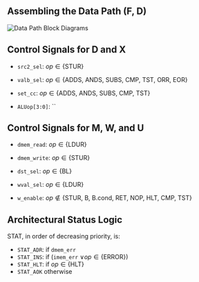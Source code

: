 ## Assembling the Data Path (F, D)

![Data Path Block Diagrams](Data%20Path%20Block%20Diagrams.svg)

## Control Signals for D and X

- `src2_sel`: $op\in \{\text{STUR}\}$ 

- `valb_sel`: $op\in \{\text{ADDS, ANDS, SUBS, CMP, TST, ORR, EOR}\}$
- `set_cc`: $op\in \{\text{ADDS, ANDS, SUBS, CMP, TST}\}$

- `ALUop[3:0]`: ``

## Control Signals for M, W, and U

- `dmem_read`: $op\in \{\text{LDUR}\}$
- `dmem_write`: $op\in \{\text{STUR}\}$

- `dst_sel`: $op\in \{\text{BL}\}$
- `wval_sel`: $op\in \{\text{LDUR}\}$
- `w_enable`: $op\notin \{\text{STUR, B, B.cond, RET, NOP, HLT, CMP, TST}\}$

## Architectural Status Logic

STAT, in order of decreasing priority, is:
- `STAT_ADR`: if `dmem_err`
- `STAT_INS`: if (`imem_err` $\vee op \in \{\text{ERROR}\})$
- `STAT_HLT`: if $op\in\{\text{HLT}\}$
- `STAT_AOK` otherwise